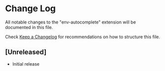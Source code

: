 # Change Log

All notable changes to the "env-autocomplete" extension will be documented in this file.

Check [Keep a Changelog](http://keepachangelog.com/) for recommendations on how to structure this file.

## [Unreleased]

- Initial release